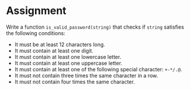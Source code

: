 # Assignment

Write a function `is_valid_password(string)` that checks if `string`
satisfies the following conditions:

* It must be at least 12 characters long.
* It must contain at least one digit.
* It must contain at least one lowercase letter.
* It must contain at least one uppercase letter.
* It must contain at least one of the following special character: `+-*/.@`.
* It must not contain three times the same character in a row.
* It must not contain four times the same character.
